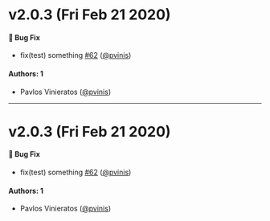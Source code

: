 # v2.0.3 (Fri Feb 21 2020)

#### 🐛  Bug Fix

- fix(test) something [#62](https://github.com/react-native-community/hooks/pull/62) ([@pvinis](https://github.com/pvinis))

#### Authors: 1

- Pavlos Vinieratos ([@pvinis](https://github.com/pvinis))

---

# v2.0.3 (Fri Feb 21 2020)

#### 🐛  Bug Fix

- fix(test) something [#62](https://github.com/react-native-community/hooks/pull/62) ([@pvinis](https://github.com/pvinis))

#### Authors: 1

- Pavlos Vinieratos ([@pvinis](https://github.com/pvinis))